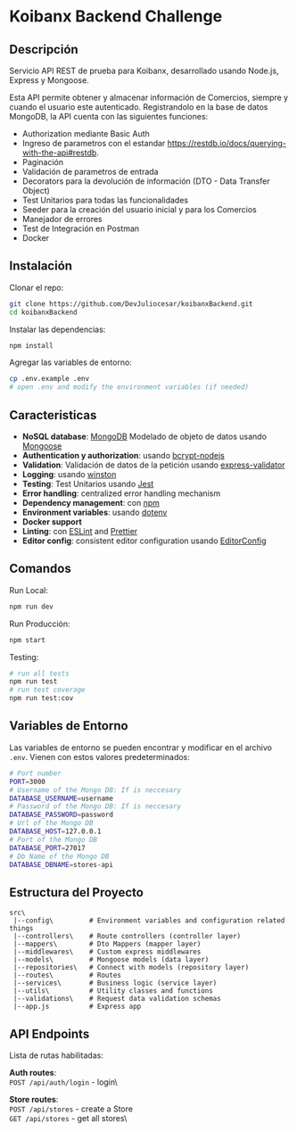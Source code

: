 # Koibanx Backend Challenge
## Descripción

Servicio API REST de prueba para Koibanx, desarrollado usando Node.js, Express y Mongoose.

Esta API permite obtener y almacenar información de Comercios, siempre y cuando el usuario este autenticado.
Registrandolo en la base de datos MongoDB, la API cuenta con las siguientes funciones:
- Authorization mediante Basic Auth
- Ingreso de parametros con el estandar https://restdb.io/docs/querying-with-the-api#restdb.
- Paginación
- Validación de parametros de entrada
- Decorators para la devolución de información (DTO - Data Transfer Object)
- Test Unitarios para todas las funcionalidades
- Seeder para la creación del usuario inicial y para los Comercios
- Manejador de errores
- Test de Integración en Postman
- Docker


## Instalación

Clonar el repo:

```bash
git clone https://github.com/DevJuliocesar/koibanxBackend.git
cd koibanxBackend
```

Instalar las dependencias:

```bash
npm install
```

Agregar las variables de entorno:

```bash
cp .env.example .env
# open .env and modify the environment variables (if needed)
```

## Caracteristicas

- **NoSQL database**: [MongoDB](https://www.mongodb.com) Modelado de objeto de datos usando [Mongoose](https://mongoosejs.com)
- **Authentication y authorization**: usando [bcrypt-nodejs](https://www.npmjs.com/package/bcrypt-nodejs)
- **Validation**: Validación de datos de la petición usando [express-validator](https://www.npmjs.com/package/express-validator)
- **Logging**: usando [winston](https://github.com/winstonjs/winston)
- **Testing**: Test Unitarios usando [Jest](https://jestjs.io)
- **Error handling**: centralized error handling mechanism
- **Dependency management**: con [npm](https://www.npmjs.com/)
- **Environment variables**: usando [dotenv](https://github.com/motdotla/dotenv)
- **Docker support**
- **Linting**: con [ESLint](https://eslint.org) and [Prettier](https://prettier.io)
- **Editor config**: consistent editor configuration usando [EditorConfig](https://editorconfig.org)

## Comandos

Run Local:

```bash
npm run dev
```

Run Producción:

```bash
npm start
```

Testing:

```bash
# run all tests
npm run test
# run test coverage
npm run test:cov
```

## Variables de Entorno

Las variables de entorno se pueden encontrar y modificar en el archivo `.env`. Vienen con estos valores predeterminados:

```bash
# Port number
PORT=3000
# Username of the Mongo DB: If is neccesary
DATABASE_USERNAME=username
# Password of the Mongo DB: If is neccesary
DATABASE_PASSWORD=password
# Url of the Mongo DB
DATABASE_HOST=127.0.0.1
# Port of the Mongo DB
DATABASE_PORT=27017
# Db Name of the Mongo DB
DATABASE_DBNAME=stores-api
```

## Estructura del Proyecto

```
src\
 |--config\         # Environment variables and configuration related things
 |--controllers\    # Route controllers (controller layer)
 |--mappers\        # Dto Mappers (mapper layer)
 |--middlewares\    # Custom express middlewares
 |--models\         # Mongoose models (data layer)
 |--repositories\   # Connect with models (repository layer)
 |--routes\         # Routes
 |--services\       # Business logic (service layer)
 |--utils\          # Utility classes and functions
 |--validations\    # Request data validation schemas
 |--app.js          # Express app
```

## API Endpoints

Lista de rutas habilitadas:

**Auth routes**:\
`POST /api/auth/login` - login\

**Store routes**:\
`POST /api/stores` - create a Store\
`GET /api/stores` - get all stores\
